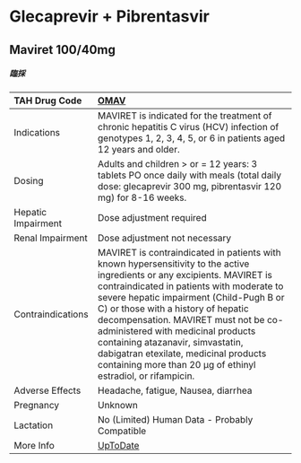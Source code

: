 # Glecaprevir + Pibrentasvir

## Maviret 100/40mg

##### 臨採

| TAH Drug Code      | [OMAV](https://www.tahsda.org.tw/drugs/hissearch.php?drug_code=OMAV)                                                                                                                                                                                                                                                                                                                                                                                                              |
|:-------------------|:----------------------------------------------------------------------------------------------------------------------------------------------------------------------------------------------------------------------------------------------------------------------------------------------------------------------------------------------------------------------------------------------------------------------------------------------------------------------------------|
| Indications        | MAVIRET is indicated for the treatment of chronic hepatitis C virus (HCV) infection of genotypes 1, 2, 3, 4, 5, or 6 in patients aged 12 years and older.                                                                                                                                                                                                                                                                                                                         |
| Dosing             | Adults and children > or = 12 years: 3 tablets PO once daily with meals (total daily dose: glecaprevir 300 mg, pibrentasvir 120 mg) for 8-16 weeks.                                                                                                                                                                                                                                                                                                                               |
| Hepatic Impairment | Dose adjustment required                                                                                                                                                                                                                                                                                                                                                                                                                                                          |
| Renal Impairment   | Dose adjustment not necessary                                                                                                                                                                                                                                                                                                                                                                                                                                                     |
| Contraindications  | MAVIRET is contraindicated in patients with known hypersensitivity to the active ingredients or any excipients. MAVIRET is contraindicated in patients with moderate to severe hepatic impairment (Child-Pugh B or C) or those with a history of hepatic decompensation. MAVIRET must not be co-administered with medicinal products containing atazanavir, simvastatin, dabigatran etexilate, medicinal products containing more than 20 μg of ethinyl estradiol, or rifampicin. |
| Adverse Effects    | Headache, fatigue, Nausea, diarrhea                                                                                                                                                                                                                                                                                                                                                                                                                                               |
| Pregnancy          | Unknown                                                                                                                                                                                                                                                                                                                                                                                                                                                                           |
| Lactation          | No (Limited) Human Data - Probably Compatible                                                                                                                                                                                                                                                                                                                                                                                                                                     |
| More Info          | [UpToDate](https://www.uptodate.com/contents/glecaprevir-and-pibrentasvir-drug-information)                                                                                                                                                                                                                                                                                                                                                                                       |

